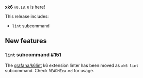 **xk6** `v0.18.0` is here!
 
This release includes:
  - `lint` subcommand

## New features

### `lint` subcommand [#151](https://github.com/grafana/xk6/issues/151)

The [grafana/k6lint](https://github.com/grafana/k6lint) k6 extension linter has been moved as `xk6 lint` subcommand. Check `READMEea.md` for usage.
